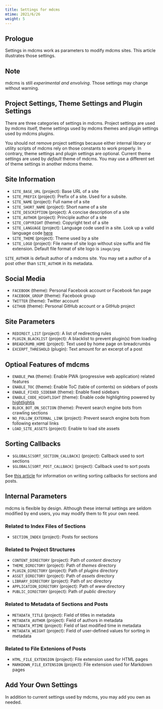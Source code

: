 ```yaml
---
title: Settings for mdcms
mtime: 2021/6/26
weight: 5
---
```


## Prologue

Settings in mdcms work as parameters to modify mdcms sites. This article illustrates those settings.

## Note

mdcms is still *experimental and envolving*. Those settings may change without warning.

## Project Settings, Theme Settings and Plugin Settings

There are three categories of settings in mdcms. Project settings are used by mdcms itself, theme settings used by mdcms themes and plugin settings used by mdcms plugins.

You should not remove project settings because either internal library or utility scripts of mdcms rely on those constants to work properly. In contrary, theme settings and plugin settings are optional. Current theme settings are used by *default* theme of mdcms. You may use a different set of theme settings in another mdcms theme.

## Site Information

* `SITE_BASE_URL` (project): Base URL of a site
* `SITE_PREFIX` (project): Prefix of a site. Used for a subsite.
* `SITE_NAME` (project): Full name of a site
* `SITE_SHORT_NAME` (project): Short name of a site
* `SITE_DESCRIPTION` (project): A concise description of a site
* `SITE_AUTHOR` (project): Principle author of a site
* `SITE_COPYRIGHT` (theme): Copyright text of a site
* `SITE_LANGUAGE` (project): Language code used in a site. Look up a valid language code [here](https://github.com/libyal/libfwnt/wiki/Language-Code-identifiers)
* `SITE_THEME` (project): Theme used by a site
* `SITE_LOGO` (project): File name of site logo without size suffix and file extension. Default file format of site logo is `image/png`

`SITE_AUTHOR` is default author of a mdcms site. You may set a author of a post other than `SITE_AUTHOR` in its metadata.

## Social Media

* `FACEBOOK` (theme): Personal Facebook account or Facebook fan page
* `FACEBOOK_GROUP` (theme): Facebook group
* `TWITTER` (theme): Twitter account
* `GITHUB` (theme): Personal GitHub account or a GitHub project

## Site Parameters

* `REDIRECT_LIST` (project): A list of redirecting rules
* `PLUGIN_BLACKLIST` (project): A blacklist to prevent plugin(s) from loading
* `BREADCRUMB_HOME` (project): Text used by home page on breadcrumbs
* `EXCERPT_THRESHOLD` (plugin): Text amount for an excerpt of a post

## Optioal Features of mdcms

* `ENABLE_PWA` (theme): Enable PWA (progressive web application) related features
* `ENABLE_TOC` (theme): Enable ToC (table of contents) on sidebars of posts
* `ENABLE_FIXED_SIDEBAR` (theme): Enable fixed sidebars
* `ENABLE_CODE_HIGHTLIGHT` (theme): Enable code highlighting powered by [hightlightjs](https://highlightjs.org/)
* `BLOCK_BOT_ON_SECTION` (theme): Prevent search engine bots from crawling sections
* `NO_FOLLOW_EXTERNAL_LINK` (project): Prevent search engine bots from following external links
* `LOAD_SITE_ASSETS` (project): Enable to load site assets

## Sorting Callbacks

* `$GLOBALS[SORT_SECTION_CALLBACK]` (project): Callback used to sort sections
* `$GLOBALS[SORT_POST_CALLBACK]` (project): Callback used to sort posts

See [this article](/howto/how-to-sort-sections-and-posts/) for information on writing sorting callbacks for sections and posts.

## Internal Parameters

mdcms is flexible by design. Although these internal settings are seldom modified by end users, you may modify them to fit your own need.

### Related to Index Files of Sections

* `SECTION_INDEX` (project): Posts for sections

### Related to Project Structures

* `CONTENT_DIRECTORY` (project): Path of *content* directory
* `THEME_DIRECTORY` (project): Path of *themes* directory
* `PLUGIN_DIRECTORY` (project): Path of *plugins* directory
* `ASSET_DIRECTORY` (project): Path of *assets* directory
* `LIBRARY_DIRECTORY` (project): Path of *src* directory
* `APPLICATION_DIRECTORY` (project): Path of *www* directory
* `PUBLIC_DIRECTORY` (project): Path of *public* directory

### Related to Metadata of Sections and Posts

* `METADATA_TITLE` (project): Field of titles in metadata
* `METADATA_AUTHOR` (project): Field of authors in metadata
* `METADATA_MTIME` (project): Field of last modified time in metadata
* `METADATA_WEIGHT` (project): Field of user-defined values for sorting in metadata

### Related to File Extenions of Posts

* `HTML_FILE_EXTENSION` (project): File extension used for HTML pages
* `MARKDOWN_FILE_EXTENSION` (project): File extension used for Markdown pages

## Add Your Own Settings

In addition to current settings used by mdcms, you may add you own as needed.
